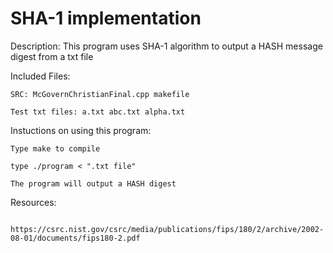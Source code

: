 #	SHA-1 implementation 

 Description: 
	This program uses SHA-1 algorithm to output a HASH message digest from a txt file

 Included Files:

	SRC: McGovernChristianFinal.cpp makefile

	Test txt files: a.txt abc.txt alpha.txt
	
 Instuctions on using this program:

	Type make to compile 

	type ./program < ".txt file" 

	The program will output a HASH digest
	

Resources:

	   https://csrc.nist.gov/csrc/media/publications/fips/180/2/archive/2002-08-01/documents/fips180-2.pdf
	

